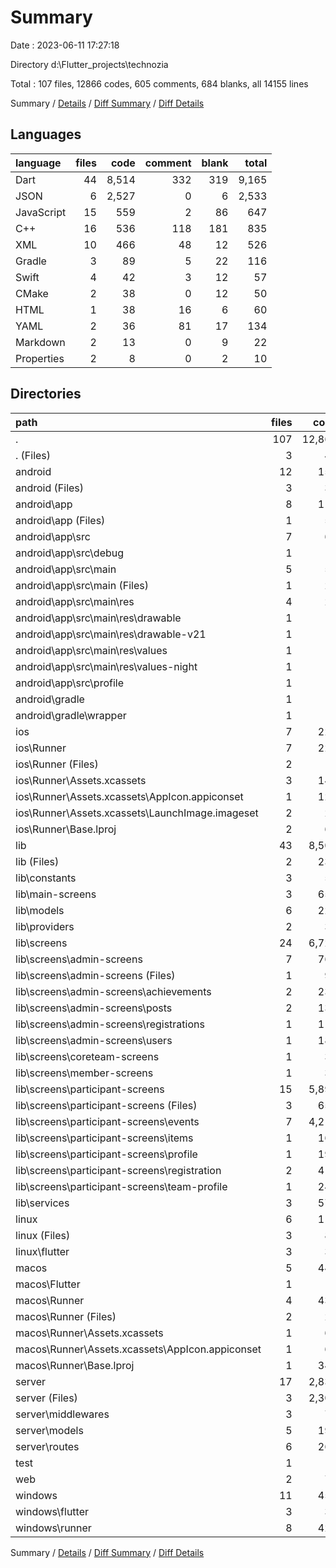 # Summary

Date : 2023-06-11 17:27:18

Directory d:\\Flutter_projects\\technozia

Total : 107 files,  12866 codes, 605 comments, 684 blanks, all 14155 lines

Summary / [Details](details.md) / [Diff Summary](diff.md) / [Diff Details](diff-details.md)

## Languages
| language | files | code | comment | blank | total |
| :--- | ---: | ---: | ---: | ---: | ---: |
| Dart | 44 | 8,514 | 332 | 319 | 9,165 |
| JSON | 6 | 2,527 | 0 | 6 | 2,533 |
| JavaScript | 15 | 559 | 2 | 86 | 647 |
| C++ | 16 | 536 | 118 | 181 | 835 |
| XML | 10 | 466 | 48 | 12 | 526 |
| Gradle | 3 | 89 | 5 | 22 | 116 |
| Swift | 4 | 42 | 3 | 12 | 57 |
| CMake | 2 | 38 | 0 | 12 | 50 |
| HTML | 1 | 38 | 16 | 6 | 60 |
| YAML | 2 | 36 | 81 | 17 | 134 |
| Markdown | 2 | 13 | 0 | 9 | 22 |
| Properties | 2 | 8 | 0 | 2 | 10 |

## Directories
| path | files | code | comment | blank | total |
| :--- | ---: | ---: | ---: | ---: | ---: |
| . | 107 | 12,866 | 605 | 684 | 14,155 |
| . (Files) | 3 | 46 | 81 | 24 | 151 |
| android | 12 | 159 | 51 | 33 | 243 |
| android (Files) | 3 | 38 | 0 | 10 | 48 |
| android\\app | 8 | 116 | 51 | 22 | 189 |
| android\\app (Files) | 1 | 54 | 5 | 13 | 72 |
| android\\app\\src | 7 | 62 | 46 | 9 | 117 |
| android\\app\\src\\debug | 1 | 4 | 4 | 1 | 9 |
| android\\app\\src\\main | 5 | 54 | 38 | 7 | 99 |
| android\\app\\src\\main (Files) | 1 | 28 | 6 | 1 | 35 |
| android\\app\\src\\main\\res | 4 | 26 | 32 | 6 | 64 |
| android\\app\\src\\main\\res\\drawable | 1 | 4 | 7 | 2 | 13 |
| android\\app\\src\\main\\res\\drawable-v21 | 1 | 4 | 7 | 2 | 13 |
| android\\app\\src\\main\\res\\values | 1 | 9 | 9 | 1 | 19 |
| android\\app\\src\\main\\res\\values-night | 1 | 9 | 9 | 1 | 19 |
| android\\app\\src\\profile | 1 | 4 | 4 | 1 | 9 |
| android\\gradle | 1 | 5 | 0 | 1 | 6 |
| android\\gradle\\wrapper | 1 | 5 | 0 | 1 | 6 |
| ios | 7 | 222 | 2 | 9 | 233 |
| ios\\Runner | 7 | 222 | 2 | 9 | 233 |
| ios\\Runner (Files) | 2 | 13 | 0 | 3 | 16 |
| ios\\Runner\\Assets.xcassets | 3 | 148 | 0 | 4 | 152 |
| ios\\Runner\\Assets.xcassets\\AppIcon.appiconset | 1 | 122 | 0 | 1 | 123 |
| ios\\Runner\\Assets.xcassets\\LaunchImage.imageset | 2 | 26 | 0 | 3 | 29 |
| ios\\Runner\\Base.lproj | 2 | 61 | 2 | 2 | 65 |
| lib | 43 | 8,500 | 322 | 312 | 9,134 |
| lib (Files) | 2 | 237 | 0 | 9 | 246 |
| lib\\constants | 3 | 55 | 0 | 11 | 66 |
| lib\\main-screens | 3 | 655 | 12 | 24 | 691 |
| lib\\models | 6 | 225 | 12 | 33 | 270 |
| lib\\providers | 2 | 36 | 0 | 8 | 44 |
| lib\\screens | 24 | 6,720 | 282 | 182 | 7,184 |
| lib\\screens\\admin-screens | 7 | 761 | 6 | 51 | 818 |
| lib\\screens\\admin-screens (Files) | 1 | 93 | 0 | 5 | 98 |
| lib\\screens\\admin-screens\\achievements | 2 | 236 | 2 | 16 | 254 |
| lib\\screens\\admin-screens\\posts | 2 | 135 | 3 | 14 | 152 |
| lib\\screens\\admin-screens\\registrations | 1 | 112 | 0 | 9 | 121 |
| lib\\screens\\admin-screens\\users | 1 | 185 | 1 | 7 | 193 |
| lib\\screens\\coreteam-screens | 1 | 33 | 0 | 4 | 37 |
| lib\\screens\\member-screens | 1 | 33 | 0 | 4 | 37 |
| lib\\screens\\participant-screens | 15 | 5,893 | 276 | 123 | 6,292 |
| lib\\screens\\participant-screens (Files) | 3 | 659 | 74 | 37 | 770 |
| lib\\screens\\participant-screens\\events | 7 | 4,218 | 0 | 42 | 4,260 |
| lib\\screens\\participant-screens\\items | 1 | 160 | 134 | 7 | 301 |
| lib\\screens\\participant-screens\\profile | 1 | 196 | 3 | 8 | 207 |
| lib\\screens\\participant-screens\\registration | 2 | 417 | 12 | 19 | 448 |
| lib\\screens\\participant-screens\\team-profile | 1 | 243 | 53 | 10 | 306 |
| lib\\services | 3 | 572 | 16 | 45 | 633 |
| linux | 6 | 117 | 27 | 44 | 188 |
| linux (Files) | 3 | 86 | 18 | 27 | 131 |
| linux\\flutter | 3 | 31 | 9 | 17 | 57 |
| macos | 5 | 441 | 3 | 12 | 456 |
| macos\\Flutter | 1 | 10 | 3 | 4 | 17 |
| macos\\Runner | 4 | 431 | 0 | 8 | 439 |
| macos\\Runner (Files) | 2 | 20 | 0 | 6 | 26 |
| macos\\Runner\\Assets.xcassets | 1 | 68 | 0 | 1 | 69 |
| macos\\Runner\\Assets.xcassets\\AppIcon.appiconset | 1 | 68 | 0 | 1 | 69 |
| macos\\Runner\\Base.lproj | 1 | 343 | 0 | 1 | 344 |
| server | 17 | 2,838 | 2 | 88 | 2,928 |
| server (Files) | 3 | 2,308 | 0 | 7 | 2,315 |
| server\\middlewares | 3 | 74 | 0 | 15 | 89 |
| server\\models | 5 | 195 | 2 | 16 | 213 |
| server\\routes | 6 | 261 | 0 | 50 | 311 |
| test | 1 | 14 | 10 | 7 | 31 |
| web | 2 | 73 | 16 | 7 | 96 |
| windows | 11 | 456 | 91 | 148 | 695 |
| windows\\flutter | 3 | 30 | 9 | 17 | 56 |
| windows\\runner | 8 | 426 | 82 | 131 | 639 |

Summary / [Details](details.md) / [Diff Summary](diff.md) / [Diff Details](diff-details.md)
